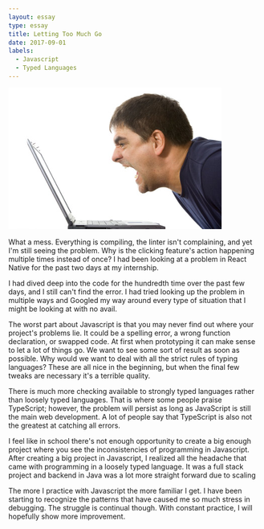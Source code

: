 ```yaml
---
layout: essay
type: essay
title: Letting Too Much Go
date: 2017-09-01
labels:
  - Javascript
  - Typed Languages
---
```


<img class="ui small right floated spaced image" src="../images/screamingatcomputer.jpg">

What a mess. Everything is compiling, the linter isn't complaining, and yet I'm still seeing the problem. Why is the clicking feature's action happening multiple times instead of once? I had been looking at a problem in React Native for the past two days at my internship.

I had dived deep into the code for the hundredth time over the past few days, and I still can't find the error. I had tried looking up the problem in multiple ways and Googled my way around every type of situation that I might be looking at with no avail.

The worst part about Javascript is that you may never find out where your project's problems lie. It could be a spelling error, a wrong function declaration, or swapped code. At first when prototyping it can make sense to let a lot of things go. We want to see some sort of result as soon as possible. Why would we want to deal with all the strict rules of typing languages? These are all nice in the beginning, but when the final few tweaks are necessary it's a terrible quality.

There is much more checking available to strongly typed languages rather than loosely typed languages. That is where some people praise TypeScript; however, the problem will persist as long as JavaScript is still the main web development. A lot of people say that TypeScript is also not the greatest at catching all errors.

I feel like in school there's not enough opportunity to create a big enough project where you see the inconsistencies of programming in Javascript. After creating a big project in Javascript, I realized all the headache that came with programming in a loosely typed language. It was a full stack project and backend in Java was a lot more straight forward due to scaling

The more I practice with Javascript the more familiar I get. I have been starting to recognize the patterns that have caused me so much stress in debugging. The struggle is continual though. With constant practice, I will hopefully show more improvement.
